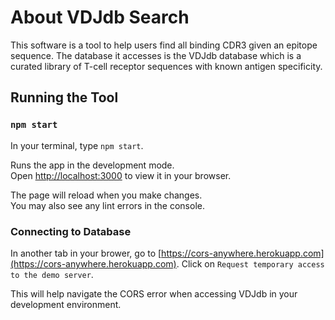# About VDJdb Search

This software is a tool to help users find all binding CDR3 given an epitope sequence. The database it accesses is the VDJdb database which is a curated library of T-cell receptor sequences with known antigen specificity.

## Running the Tool

### `npm start`

In your terminal, type `npm start`.

Runs the app in the development mode.\
Open [http://localhost:3000](http://localhost:3000) to view it in your browser.

The page will reload when you make changes.\
You may also see any lint errors in the console.


### Connecting to Database

In another tab in your brower, go to [https://cors-anywhere.herokuapp.com](https://cors-anywhere.herokuapp.com).
Click on `Request temporary access to the demo server`.

This will help navigate the CORS error when accessing VDJdb in your development environment.
